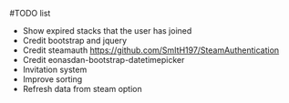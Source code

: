 #TODO list

* Show expired stacks that the user has joined
* Credit bootstrap and jquery
* Credit steamauth https://github.com/SmItH197/SteamAuthentication
* Credit eonasdan-bootstrap-datetimepicker
* Invitation system
* Improve sorting
* Refresh data from steam option